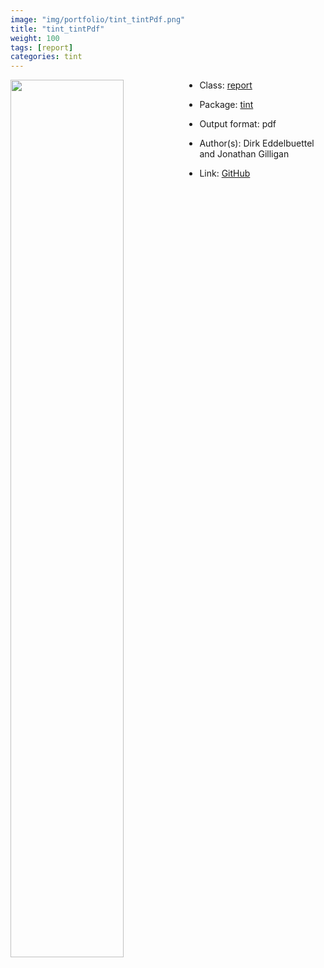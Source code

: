 ```yaml
---
image: "img/portfolio/tint_tintPdf.png"
title: "tint_tintPdf"
weight: 100
tags: [report]
categories: tint
---
```




<!--more-->

<img class = "jf-image-shadow" src="../../img/portfolio/tint_tintPdf.png" style="display: block; margin: auto;" width="60%"  align="left">

- Class: [report](../../tags/report)
- Package: [tint](tint)
- Output format: pdf

- Author(s): Dirk Eddelbuettel and Jonathan Gilligan
- Link: [GitHub](https://github.com/eddelbuettel/tint)


